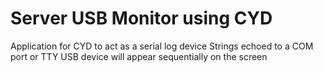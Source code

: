 # Server USB Monitor using CYD

Application for CYD to act as a serial log device
Strings echoed to a COM port or TTY USB device will appear sequentially on the screen
